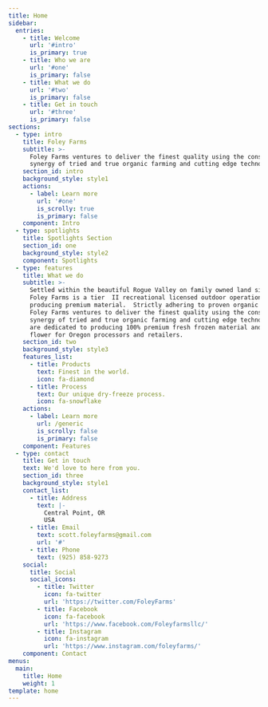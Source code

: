 ```yaml
---
title: Home
sidebar:
  entries:
    - title: Welcome
      url: '#intro'
      is_primary: true
    - title: Who we are
      url: '#one'
      is_primary: false
    - title: What we do
      url: '#two'
      is_primary: false
    - title: Get in touch
      url: '#three'
      is_primary: false
sections:
  - type: intro
    title: Foley Farms
    subtitle: >-
      Foley Farms ventures to deliver the finest quality using the consummate
      synergy of tried and true organic farming and cutting edge technology.
    section_id: intro
    background_style: style1
    actions:
      - label: Learn more
        url: '#one'
        is_scrolly: true
        is_primary: false
    component: Intro
  - type: spotlights
    title: Spotlights Section
    section_id: one
    background_style: style2
    component: Spotlights
  - type: features
    title: What we do
    subtitle: >-
      Settled within the beautiful Rogue Valley on family owned land since 1964,
      Foley Farms is a tier  II recreational licensed outdoor operation
      producing premium material.  Strictly adhering to proven organic methods,
      Foley Farms ventures to deliver the finest quality using the consummate
      synergy of tried and true organic farming and cutting edge technology.  We
      are dedicated to producing 100% premium fresh frozen material and whole
      flower for Oregon processors and retailers.
    section_id: two
    background_style: style3
    features_list:
      - title: Products
        text: Finest in the world.
        icon: fa-diamond
      - title: Process
        text: Our unique dry-freeze process.
        icon: fa-snowflake
    actions:
      - label: Learn more
        url: /generic
        is_scrolly: false
        is_primary: false
    component: Features
  - type: contact
    title: Get in touch
    text: We'd love to here from you.
    section_id: three
    background_style: style1
    contact_list:
      - title: Address
        text: |-
          Central Point, OR
          USA
      - title: Email
        text: scott.foleyfarms@gmail.com
        url: '#'
      - title: Phone
        text: (925) 858-9273
    social:
      title: Social
      social_icons:
        - title: Twitter
          icon: fa-twitter
          url: 'https://twitter.com/FoleyFarms'
        - title: Facebook
          icon: fa-facebook
          url: 'https://www.facebook.com/Foleyfarmsllc/'
        - title: Instagram
          icon: fa-instagram
          url: 'https://www.instagram.com/foleyfarms/'
    component: Contact
menus:
  main:
    title: Home
    weight: 1
template: home
---
```

